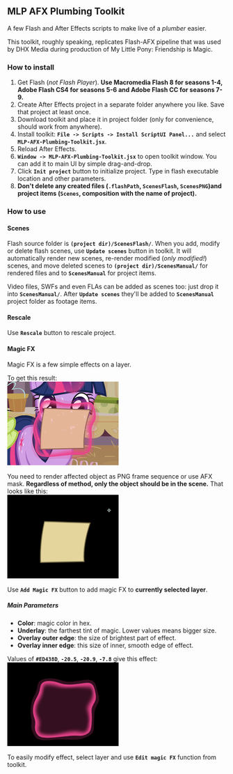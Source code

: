 ## MLP AFX Plumbing Toolkit ##
A few Flash and After Effects scripts to make live of a *plumber* easier.  

This toolkit, roughly speaking, replicates Flash-AFX pipeline that was used by DHX Media during production of My Little Pony: Friendship is Magic.  

### How to install ###
1. Get Flash (*not Flash Player*). **Use Macromedia Flash 8 for seasons 1-4, Adobe Flash CS4 for seasons 5-6 and Adobe Flash CC for seasons 7-9.**  
2. Create After Effects project in a separate folder anywhere you like. Save that project at least once.  
3. Download toolkit and place it in project folder (only for convenience, should work from anywhere).  
4. Install toolkit: **`File -> Scripts -> Install ScriptUI Panel...`** and select **`MLP-AFX-Plumbing-Toolkit.jsx`**.  
5. Reload After Effects.  
6. **`Window -> MLP-AFX-Plumbing-Toolkit.jsx`** to open toolkit window. You can add it to main UI by simple drag-and-drop.
7. Click **`Init project`** button to initialize project. Type in flash executable location and other parameters.
8. **Don't delete any created files (`.flashPath`, `ScenesFlash`, `ScenesPNG`)and project items (`Scenes`, composition with the name of project).**
  
### How to use ###  

#### Scenes ####
Flash source folder is **`(project dir)/ScenesFlash/`**. When you add, modify or delete flash scenes, use **`Update scenes`** button in toolkit. It will automatically render new scenes, re-render modified (*only modified!*) scenes, and move deleted scenes to **`(project dir)/ScenesManual/`** for rendered files and to **`ScenesManual`** for project items.  
  
Video files, SWFs and even FLAs can be added as scenes too: just drop it into **`ScenesManual/`**. After **`Update scenes`** they'll be added to **`ScenesManual`** project folder as footage items.  

#### Rescale ####  
Use **`Rescale`** button to rescale project.  
  
#### Magic FX ####  
Magic FX is a few simple effects on a layer.  
  
To get this result:  
![Final effect look](MagicFX_Example_Final.png)  
  
You need to render affected object as PNG frame sequence or use AFX mask. **Regardless of method, only the object should be in the scene.** That looks like this:  
![Levitated object only](MagicFX_Example_Layer.png)  
  
Use **`Add Magic FX`** button to add magic FX to **currently selected layer**.  

##### Main Parameters #####  
* **Color**: magic color in hex.  
* **Underlay**: the farthest tint of magic. Lower values means bigger size.  
* **Overlay outer edge**: the size of brightest part of effect.  
* **Overlay inner edge**: this size of inner, smooth edge of effect.  
  
Values of **`#ED438D`**, **`-20.5`**, **`-20.9`**, **`-7.8`** give this effect:  
![Effect only](MagicFX_Example_EffectOnly.png)  
  
To easily modify effect, select layer and use **`Edit magic FX`** function from toolkit.  